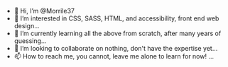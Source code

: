 - 👋 Hi, I’m @Morrile37
- 👀 I’m interested in CSS, SASS, HTML, and accessibility, front end web design...
- 🌱 I’m currently learning all the above from scratch, after many years of guessing...
- 💞️ I’m looking to collaborate on nothing, don't have the expertise yet...
- 📫 How to reach me, you cannot, leave me alone to learn for now! ...


<!---
Morrile37/Morrile37 is a ✨ special ✨ repository because its `README.md` (this file) appears on your GitHub profile.
You can click the Preview link to take a look at your changes.
--->
